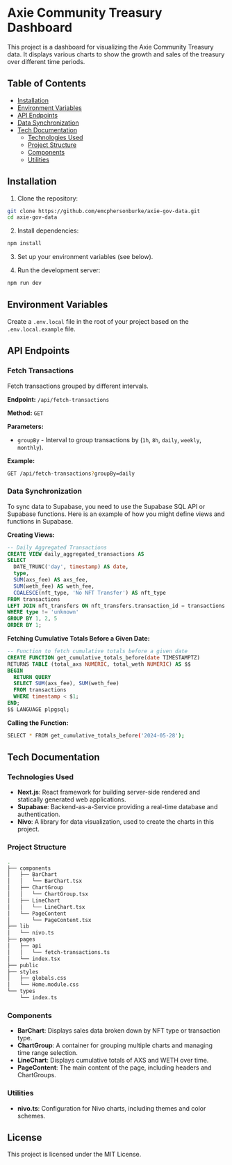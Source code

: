 # Axie Community Treasury Dashboard

This project is a dashboard for visualizing the Axie Community Treasury data. It displays various charts to show the growth and sales of the treasury over different time periods.

## Table of Contents

- [Installation](#installation)
- [Environment Variables](#environment-variables)
- [API Endpoints](#api-endpoints)
- [Data Synchronization](#data-synchronization)
- [Tech Documentation](#tech-documentation)
  - [Technologies Used](#technologies-used)
  - [Project Structure](#project-structure)
  - [Components](#components)
  - [Utilities](#utilities)

## Installation

1. Clone the repository: 

```sh
git clone https://github.com/emcphersonburke/axie-gov-data.git
cd axie-gov-data
```

2. Install dependencies:

```sh
npm install
```

3. Set up your environment variables (see below).

4. Run the development server:

```sh
npm run dev
```

## Environment Variables

Create a `.env.local` file in the root of your project based on the `.env.local.example` file.

## API Endpoints

### Fetch Transactions

Fetch transactions grouped by different intervals.

**Endpoint:** `/api/fetch-transactions`

**Method:** `GET`

**Parameters:**

- `groupBy` - Interval to group transactions by (`1h`, `8h`, `daily`, `weekly`, `monthly`).

**Example:**

```sh
GET /api/fetch-transactions?groupBy=daily
```

### Data Synchronization

To sync data to Supabase, you need to use the Supabase SQL API or Supabase functions. Here is an example of how you might define views and functions in Supabase.

**Creating Views:**

```sql
-- Daily Aggregated Transactions
CREATE VIEW daily_aggregated_transactions AS
SELECT
  DATE_TRUNC('day', timestamp) AS date,
  type,
  SUM(axs_fee) AS axs_fee,
  SUM(weth_fee) AS weth_fee,
  COALESCE(nft_type, 'No NFT Transfer') AS nft_type
FROM transactions
LEFT JOIN nft_transfers ON nft_transfers.transaction_id = transactions.transaction_id
WHERE type != 'unknown'
GROUP BY 1, 2, 5
ORDER BY 1;
```

**Fetching Cumulative Totals Before a Given Date:**

```sql
-- Function to fetch cumulative totals before a given date
CREATE FUNCTION get_cumulative_totals_before(date TIMESTAMPTZ)
RETURNS TABLE (total_axs NUMERIC, total_weth NUMERIC) AS $$
BEGIN
  RETURN QUERY
  SELECT SUM(axs_fee), SUM(weth_fee)
  FROM transactions
  WHERE timestamp < $1;
END;
$$ LANGUAGE plpgsql;
```

**Calling the Function:**

```sh
SELECT * FROM get_cumulative_totals_before('2024-05-28');
```

## Tech Documentation

### Technologies Used

- **Next.js**: React framework for building server-side rendered and statically generated web applications.
- **Supabase**: Backend-as-a-Service providing a real-time database and authentication.
- **Nivo**: A library for data visualization, used to create the charts in this project.

### Project Structure

```sh
.
├── components
│   ├── BarChart
│   │   └── BarChart.tsx
│   ├── ChartGroup
│   │   └── ChartGroup.tsx
│   ├── LineChart
│   │   └── LineChart.tsx
│   └── PageContent
│       └── PageContent.tsx
├── lib
│   └── nivo.ts
├── pages
│   ├── api
│   │   └── fetch-transactions.ts
│   └── index.tsx
├── public
├── styles
│   ├── globals.css
│   └── Home.module.css
└── types
    └── index.ts
```

### Components

- **BarChart**: Displays sales data broken down by NFT type or transaction type.
- **ChartGroup**: A container for grouping multiple charts and managing time range selection.
- **LineChart**: Displays cumulative totals of AXS and WETH over time.
- **PageContent**: The main content of the page, including headers and ChartGroups.

### Utilities

- **nivo.ts**: Configuration for Nivo charts, including themes and color schemes.

## License

This project is licensed under the MIT License. 
